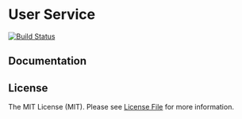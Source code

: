 # User Service

[![Build Status](https://img.shields.io/travis/deshboard/user-service.svg?style=flat-square)](https://travis-ci.org/deshboard/user-service)


## Documentation


## License

The MIT License (MIT). Please see [License File](LICENSE) for more information.
